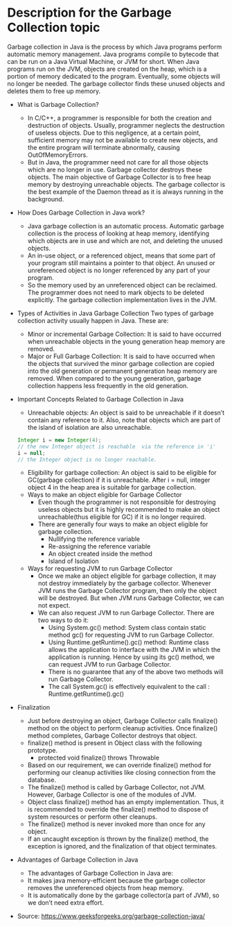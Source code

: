 # Description for the Garbage Collection topic


Garbage collection in Java is the process by which Java programs perform automatic memory management. Java programs compile to bytecode that can be run on a Java Virtual Machine, or JVM for short. When Java programs run on the JVM, objects are created on the heap, which is a portion of memory dedicated to the program. Eventually, some objects will no longer be needed. The garbage collector finds these unused objects and deletes them to free up memory.

- What is Garbage Collection?
  - In C/C++, a programmer is responsible for both the creation and destruction of objects. Usually, programmer neglects the destruction of useless objects. Due to this negligence, at a certain point, sufficient memory may not be available to create new objects, and the entire program will terminate abnormally, causing OutOfMemoryErrors.
  - But in Java, the programmer need not care for all those objects which are no longer in use. Garbage collector destroys these objects. The main objective of Garbage Collector is to free heap memory by destroying unreachable objects. The garbage collector is the best example of the Daemon thread as it is always running in the background. 

- How Does Garbage Collection in Java work?
  - Java garbage collection is an automatic process. Automatic garbage collection is the process of looking at heap memory, identifying which objects are in use and which are not, and deleting the unused objects. 
  - An in-use object, or a referenced object, means that some part of your program still maintains a pointer to that object. An unused or unreferenced object is no longer referenced by any part of your program. 
  - So the memory used by an unreferenced object can be reclaimed. The programmer does not need to mark objects to be deleted explicitly. The garbage collection implementation lives in the JVM. 

- Types of Activities in Java Garbage Collection
Two types of garbage collection activity usually happen in Java. These are:
  - Minor or incremental Garbage Collection: It is said to have occurred when unreachable objects in the young generation heap memory are removed.
  - Major or Full Garbage Collection: It is said to have occurred when the objects that survived the minor garbage collection are copied into the old generation or permanent generation heap memory are removed. When compared to the young generation, garbage collection happens less frequently in the old generation.

- Important Concepts Related to Garbage Collection in Java
  - Unreachable objects: An object is said to be unreachable if it doesn’t contain any reference to it. Also, note that objects which are part of the island of isolation are also unreachable. 
  ```java
  Integer i = new Integer(4);
  // the new Integer object is reachable  via the reference in 'i' 
  i = null;
  // the Integer object is no longer reachable. 
  ```

  - Eligibility for garbage collection: An object is said to be eligible for GC(garbage collection) if it is unreachable. After i = null, integer object 4 in the heap area is suitable for garbage collection. 
  - Ways to make an object eligible for Garbage Collector
    - Even though the programmer is not responsible for destroying useless objects but it is highly recommended to make an object unreachable(thus eligible for GC) if it is no longer required.
    - There are generally four ways to make an object eligible for garbage collection.
      - Nullifying the reference variable
      - Re-assigning the reference variable
      - An object created inside the method
      - Island of Isolation
  - Ways for requesting JVM to run Garbage Collector
    - Once we make an object eligible for garbage collection, it may not destroy immediately by the garbage collector. Whenever JVM runs the Garbage Collector program, then only the object will be destroyed. But when JVM runs Garbage Collector, we can not expect.
    - We can also request JVM to run Garbage Collector. There are two ways to do it:
      - Using System.gc() method: System class contain static method gc() for requesting JVM to run Garbage Collector.
      - Using Runtime.getRuntime().gc() method: Runtime class allows the application to interface with the JVM in which the application is running. Hence by using its gc() method, we can request JVM to run Garbage Collector.
      - There is no guarantee that any of the above two methods will run Garbage Collector.
      - The call System.gc() is effectively equivalent to the call : Runtime.getRuntime().gc()
- Finalization
  - Just before destroying an object, Garbage Collector calls finalize() method on the object to perform cleanup activities. Once finalize() method completes, Garbage Collector destroys that object.
  - finalize() method is present in Object class with the following prototype.
    - protected void finalize() throws Throwable
  - Based on our requirement, we can override finalize() method for performing our cleanup activities like closing connection from the database. 
  - The finalize() method is called by Garbage Collector, not JVM. However, Garbage Collector is one of the modules of JVM.
  - Object class finalize() method has an empty implementation. Thus, it is recommended to override the finalize() method to dispose of system resources or perform other cleanups.
  - The finalize() method is never invoked more than once for any object.
  - If an uncaught exception is thrown by the finalize() method, the exception is ignored, and the finalization of that object terminates.

- Advantages of Garbage Collection in Java
  - The advantages of Garbage Collection in Java are:
  - It makes java memory-efficient because the garbage collector removes the unreferenced objects from heap memory.
  - It is automatically done by the garbage collector(a part of JVM), so we don’t need extra effort.

* Source: https://www.geeksforgeeks.org/garbage-collection-java/